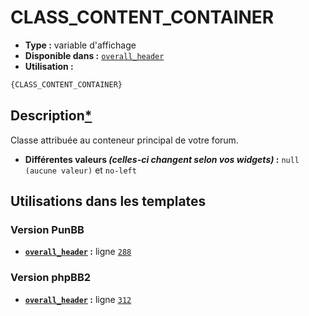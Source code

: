 # CLASS_CONTENT_CONTAINER
* __Type :__ variable d'affichage
* __Disponible dans :__ [`overall_header`](../tpl/var/overall_header.md)
* __Utilisation :__

```html
{CLASS_CONTENT_CONTAINER}
```

## Description[*](https://fa-tvars.appspot.com/var/CLASS_CONTENT_CONTAINER)
Classe attribuée au conteneur principal de votre forum.

* __Différentes valeurs *(celles-ci changent selon vos widgets)* :__ `null (aucune valeur)` et `no-left`

## Utilisations dans les templates

### Version PunBB
* __[`overall_header`](../tpl/var/overall_header.md#readme) :__ ligne [`288`](../tpl/src/punbb/overall_header.tpl#L288)

### Version phpBB2
* __[`overall_header`](../tpl/var/overall_header.md#readme) :__ ligne [`312`](../tpl/src/subsilver/overall_header.tpl#L312)